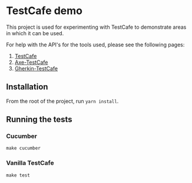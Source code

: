 # TestCafe demo

This project is used for experimenting with TestCafe to demonstrate areas in which it can be used.

For help with the API's for the tools used, please see the following pages:

1. [TestCafe]("https://devexpress.github.io/testcafe/documentation/test-api/")
2. [Axe-TestCafe]("https://github.com/helen-dikareva/axe-testcafe")
3. [Gherkin-TestCafe]("https://github.com/kiwigrid/gherkin-testcafe")

## Installation

From the root of the project, run `yarn install`.

## Running the tests

### Cucumber

`make cucumber`

### Vanilla TestCafe

`make test`
